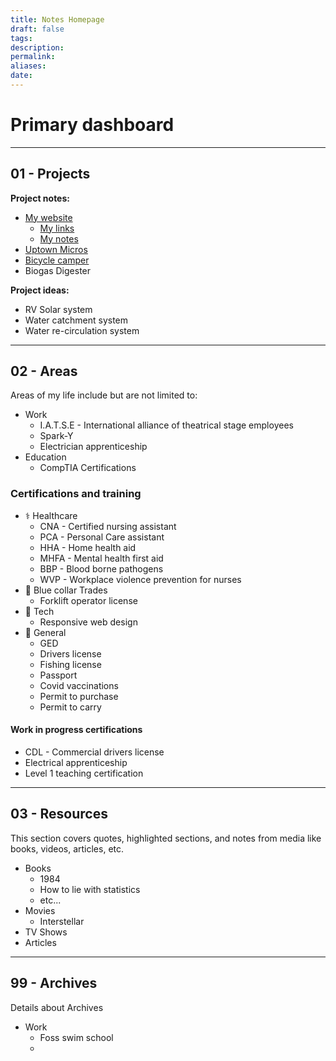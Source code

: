 ```yaml
---
title: Notes Homepage
draft: false
tags: 
description: 
permalink: 
aliases: 
date:
---
```

# Primary dashboard








---
## 01 - Projects


**Project notes:**
- [My website](https://ALifeLivedFully.com)
	- [My links](https://Links.ALifeLivedFully.com)
	- [My notes](https://Notes.ALifeLivedFully.com)
- [Uptown Micros](https://github.com/ALifeLivedFully/Uptown-Micros)
- [Bicycle camper](obsidian://open?vault=content&file=01%20-%20Projects%2FBicycle%20camper%2FNomad-bicycle-camper-plans.pdf)
- Biogas Digester

**Project ideas:**
- RV Solar system
- Water catchment system
- Water re-circulation system

---
## 02 - Areas
Areas of my life include but are not limited to:
- Work
	- I.A.T.S.E - International alliance of theatrical stage employees
	- Spark-Y
	- Electrician apprenticeship
- Education
	- CompTIA Certifications


### Certifications and training
- ⚕️ Healthcare
	 - CNA - Certified nursing assistant
	 - PCA - Personal Care assistant
	 - HHA - Home health aid
	 - MHFA - Mental health first aid
	 - BBP - Blood borne pathogens
	 - WVP - Workplace violence prevention for nurses
- 🔧 Blue collar Trades
	 - Forklift operator license
 - 🤖 Tech
	 - Responsive web design
- 🚗 General
	- GED
	- Drivers license
	- Fishing license
	- Passport
	- Covid vaccinations
	- Permit to purchase
	- Permit to carry

#### Work in progress certifications
- CDL - Commercial drivers license
- Electrical apprenticeship
- Level 1 teaching certification

---
## 03 - Resources
This section covers quotes, highlighted sections, and notes from media like books, videos, articles, etc.

- Books
	- 1984
	- How to lie with statistics
	- etc...
- Movies
	- Interstellar
- TV Shows
- Articles

---
## 99 - Archives
Details about Archives

- Work
	- Foss swim school
	- 